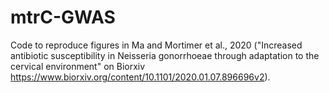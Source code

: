 # mtrC-GWAS
Code to reproduce figures in Ma and Mortimer et al., 2020 ("Increased antibiotic susceptibility in Neisseria gonorrhoeae through adaptation to the cervical environment" on Biorxiv https://www.biorxiv.org/content/10.1101/2020.01.07.896696v2).
